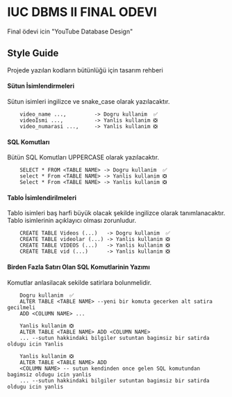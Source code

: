 # IUC DBMS II FINAL ODEVI

Final ödevi icin "YouTube Database Design"

## Style Guide

Projede yazılan kodların bütünlüğü için tasarım rehberi

#### Sütun İsimlendirmeleri
Sütun isimleri ingilizce ve snake_case olarak yazılacaktır.
```
    video_name ...,         -> Dogru kullanim  ✅
    videoIsmi ...,          -> Yanlis kullanim ❎
    video_numarasi ...,     -> Yanlis kullanim ❎
```
#### SQL Komutları
Bütün SQL Komutları UPPERCASE olarak yazılacaktır.

```
    SELECT * FROM <TABLE NAME> -> Dogru kullanim  ✅
    select * From <TABLE NAME> -> Yanlis kullanim ❎
    Select * From <TABLE NAME> -> Yanlis kullanim ❎
```

#### Tablo İsimlendirilmeleri
Tablo isimleri baş harfi büyük olacak şekilde ingilizce olarak tanımlanacaktır. Tablo isimlerinin açıklayıcı olması zorunludur.

```
    CREATE TABLE Videos (...)   -> Dogru kullanim  ✅
    CREATE TABLE videolar (...) -> Yanlis kullanim ❎
    CREATE TABLE VIDEOS (...)   -> Yanlis kullanim ❎
    CREATE TABLE vid (...)      -> Yanlis kullanim ❎
```

#### Birden Fazla Satırı Olan SQL Komutlarinin Yazımı
Komutlar anlasilacak sekilde satirlara bolunmelidir.

```
    Dogru kullanim  ✅
    ALTER TABLE <TABLE NAME> --yeni bir komuta gecerken alt satira gecilmeli
    ADD <COLUMN NAME> ...   

    Yanlis kullanim ❎
    ALTER TABLE <TABLE NAME> ADD <COLUMN NAME> 
    ... --sutun hakkindaki bilgiler sutuntan bagimsiz bir satirda oldugu icin Yanlis
    
    Yanlis kullanim ❎
    ALTER TABLE <TABLE NAME> ADD 
    <COLUMN NAME> -- sutun kendinden once gelen SQL komutundan bagimsiz oldugu icin yanlis
    ... --sutun hakkindaki bilgiler sutuntan bagimsiz bir satirda oldugu icin yanlis
```

